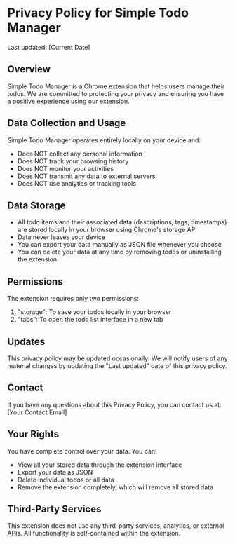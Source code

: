 # Privacy Policy for Simple Todo Manager

Last updated: [Current Date]

## Overview
Simple Todo Manager is a Chrome extension that helps users manage their todos. We are committed to protecting your privacy and ensuring you have a positive experience using our extension.

## Data Collection and Usage
Simple Todo Manager operates entirely locally on your device and:
- Does NOT collect any personal information
- Does NOT track your browsing history
- Does NOT monitor your activities
- Does NOT transmit any data to external servers
- Does NOT use analytics or tracking tools

## Data Storage
- All todo items and their associated data (descriptions, tags, timestamps) are stored locally in your browser using Chrome's storage API
- Data never leaves your device
- You can export your data manually as JSON file whenever you choose
- You can delete your data at any time by removing todos or uninstalling the extension

## Permissions
The extension requires only two permissions:
1. "storage": To save your todos locally in your browser
2. "tabs": To open the todo list interface in a new tab

## Updates
This privacy policy may be updated occasionally. We will notify users of any material changes by updating the "Last updated" date of this privacy policy.

## Contact
If you have any questions about this Privacy Policy, you can contact us at:
[Your Contact Email]

## Your Rights
You have complete control over your data. You can:
- View all your stored data through the extension interface
- Export your data as JSON
- Delete individual todos or all data
- Remove the extension completely, which will remove all stored data

## Third-Party Services
This extension does not use any third-party services, analytics, or external APIs. All functionality is self-contained within the extension. 